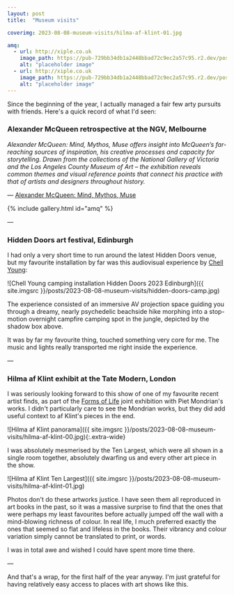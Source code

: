 ```yaml
---
layout: post
title:  "Museum visits"

coverimg: 2023-08-08-museum-visits/hilma-af-klint-01.jpg

amq:
  - url: http://xiple.co.uk
    image_path: https://pub-729bb34db1a2448bbad72c9ec2a57c95.r2.dev/posts/2023-08-08-museum-visits/alexander-mcqueen-00.jpg
    alt: "placeholder image"
  - url: http://xiple.co.uk
    image_path: https://pub-729bb34db1a2448bbad72c9ec2a57c95.r2.dev/posts/2023-08-08-museum-visits/alexander-mcqueen-01.jpg
    alt: "placeholder image"
---
```


Since the beginning of the year, I actually managed a fair few arty pursuits with friends. Here's a quick record of what I'd seen:

### Alexander McQueen retrospective at the NGV, Melbourne

_Alexander McQueen: Mind, Mythos, Muse offers insight into McQueen’s far-reaching sources of inspiration, his creative processes and capacity for storytelling. Drawn from the collections of the National Gallery of Victoria and the Los Angeles County Museum of Art – the exhibition reveals common themes and visual reference points that connect his practice with that of artists and designers throughout history._

&mdash; [Alexander McQueen: Mind, Mythos, Muse](https://www.ngv.vic.gov.au/alexander-mcqueen-macquarie/)

{% include gallery.html id="amq" %}

&mdash;

### Hidden Doors art festival, Edinburgh

I had only a very short time to run around the latest Hidden Doors venue, but my favourite installation by far was this audiovisual experience by [Chell Young](https://hiddendoorarts.org/event/chell-young-2/):

![Chell Young camping installation Hidden Doors 2023 Edinburgh]({{ site.imgsrc }}/posts/2023-08-08-museum-visits/hidden-doors-camp.jpg)

The experience consisted of an immersive AV projection space guiding you through a dreamy, nearly psychedelic beachside hike morphing into a stop-motion overnight campfire camping spot in the jungle, depicted by the shadow box above. 

It was by far my favourite thing, touched something very core for me. The music and lights really transported me right inside the experience.

&mdash;

### Hilma af Klint exhibit at the Tate Modern, London

I was seriously looking forward to this show of one of my favourite recent artist finds, as part of the [Forms of Life](https://www.tate.org.uk/whats-on/tate-modern/hilma-af-klint-piet-mondrian) joint exhibition with Piet Mondrian's works. I didn't particularly care to see the Mondrian works, but they did add useful context to af Klint's pieces in the end.

![Hilma af Klint panorama]({{ site.imgsrc }}/posts/2023-08-08-museum-visits/hilma-af-klint-00.jpg){:.extra-wide}

I was absolutely mesmerised by the Ten Largest, which were all shown in a single room together, absolutely dwarfing us and every other art piece in the show. 

![Hilma af Klint Ten Largest]({{ site.imgsrc }}/posts/2023-08-08-museum-visits/hilma-af-klint-01.jpg)

Photos don't do these artworks justice. I have seen them all reproduced in art books in the past, so it was a massive surprise to find that the ones that were perhaps my least favourites before actually jumped off the wall with a mind-blowing richness of colour. In real life, I much preferred exactly the ones that seemed so flat and lifeless in the books. Their vibrancy and colour variation simply cannot be translated to print, or words.

I was in total awe and wished I could have spent more time there.

&mdash;

And that's a wrap, for the first half of the year anyway. I'm just grateful for having relatively easy access to places with art shows like this.


